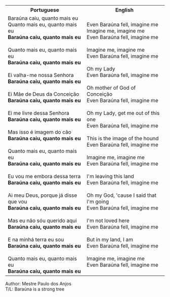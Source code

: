<table class="capoeira-table">
    <tr class="header-row">
        <th>Portuguese</th>
        <th>English</th>
    </tr>
    <tr>
        <td>Baraúna caiu, quanto mais eu<br>
        Quanto mais eu, quanto mais eu<br>
        <strong>Baraúna caiu, quanto mais eu</strong><br>
        <br>
        Quanto mais eu, quanto mais eu<br>
        <strong>Baraúna caiu, quanto mais eu</strong><br>
        <br>
        Ei valha-me nossa Senhora<br>
        <strong>Baraúna caiu, quanto mais eu</strong><br>
        <br>
        Ei Mãe de Deus da Conceição<br>
        <strong>Baraúna caiu, quanto mais eu</strong><br>
        <br>
        Ei me livre dessa Senhora<br>
        <strong>Baraúna caiu, quanto mais eu</strong><br>
        <br>
        Mas isso é imagem do cão<br>
        <strong>Baraúna caiu, quanto mais eu</strong><br>
        <br>
        Quanto mais eu, quanto mais eu<br>
        <strong>Baraúna caiu, quanto mais eu</strong><br>
        <br>
        Eu vou me embora dessa terra<br>
        <strong>Baraúna caiu, quanto mais eu</strong><br>
        <br>
        Ai meu Deus, porque já disse que vou<br>
        <strong>Baraúna caiu, quanto mais eu</strong><br>
        <br>
        Mas eu não sóu querido aqui<br>
        <strong>Baraúna caiu, quanto mais eu</strong><br>
        <br>
        E na minhá terra eu sou<br>
        <strong>Baraúna caiu, quanto mais eu</strong><br>
        <br>
        Quanto mais eu, quanto mais eu<br>
        <strong>Baraúna caiu, quanto mais eu</strong></td>
        <td>Even Baraúna fell, imagine me<br>
        Imagine me, imagine me<br>
        Even Baraúna fell, imagine me<br>
        <br>
        Imagine me, imagine me<br>
        Even Baraúna fell, imagine me<br>
        <br>
        Oh my Lady<br>
        Even Baraúna fell, imagine me<br>
        <br>
        Oh mother of God of Conceição<br>
        Even Baraúna fell, imagine me<br>
        <br>
        Oh my Lady, get me out of this one<br>
        Even Baraúna fell, imagine me<br>
        <br>
        This is the image of the hound<br>
        Even Baraúna fell, imagine me<br>
        <br>
        Imagine me, imagine me<br>
        Even Baraúna fell, imagine me<br>
        <br>
        I'm leaving this land<br>
        Even Baraúna fell, imagine me<br>
        <br>
        Oh my God, 'cause I said that I'm going<br>
        Even Baraúna fell, imagine me<br>
        <br>
        I'm not loved here<br>
        Even Baraúna fell, imagine me<br>
        <br>
        But in my land, I am<br>
        Even Baraúna fell, imagine me<br>
        <br>
        Imagine me, imagine me<br>
        Even Baraúna fell, imagine me</td>
    </tr>
</table>

<figcaption>
Author: Mestre Paulo dos Anjos<br>
T/L: Baraúna is a strong tree
</figcaption>